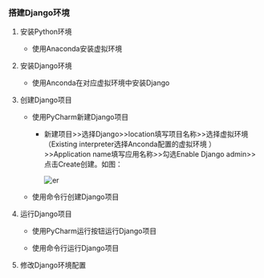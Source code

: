 ### 搭建Django环境

1. 安装Python环境

   - 使用Anaconda安装虚拟环境

2. 安装Django环境

   - 使用Anconda在对应虚拟环境中安装Django

3. 创建Django项目

   - 使用PyCharm新建Django项目

     - 新建项目>>选择Django>>location填写项目名称>>选择虚拟环境（Existing interpreter选择Anconda配置的虚拟环境 ）>>Application name填写应用名称>>勾选Enable Django admin>>点击Create创建。如图：

       ![er](C:\Users\lzp\AppData\Roaming\Typora\typora-user-images\image-20200107180752764.png)

   - 使用命令行创建Django项目

4. 运行Django项目

   - 使用PyCharm运行按钮运行Django项目

   - 使用命令行运行Django项目

5. 修改Django环境配置

